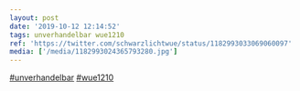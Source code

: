 ```yaml
---
layout: post
date: '2019-10-12 12:14:52'
tags: unverhandelbar wue1210
ref: 'https://twitter.com/schwarzlichtwue/status/1182993033069060097'
media: ['/media/1182993024365793280.jpg']
---
```

[#unverhandelbar](/t/unverhandelbar) [#wue1210](/t/wue1210) 